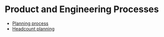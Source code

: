 # Product and Engineering Processes

- [Planning process](planning-process.md)
- [Headcount planning](headcount-planning.md)
